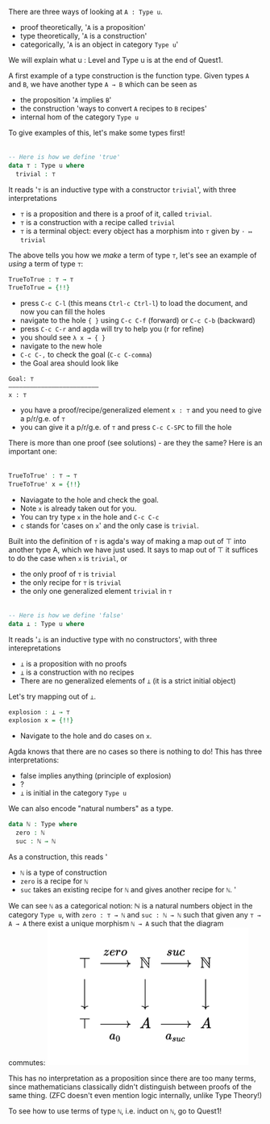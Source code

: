 There are three ways of looking at `A : Type u`.
  - proof theoretically, '`A` is a proposition'
  - type theoretically, '`A` is a construction'
  - categorically, '`A` is an object in category `Type u`'

We will explain what u : Level and Type u is at the end of Quest1.

A first example of a type construction is the function type.
Given types `A` and `B`, we have another type `A → B` which can be seen as
  - the proposition '`A` implies `B`'
  - the construction 'ways to convert `A` recipes to `B` recipes'
  - internal hom of the category `Type u`

To give examples of this, let's make some types first!

```agda 

-- Here is how we define 'true'
data ⊤ : Type u where
  trivial : ⊤

```

It reads '`⊤` is an inductive type with a constructor `trivial`',
with three interpretations
  - `⊤` is a proposition and there is a proof of it, called `trivial`.
  - `⊤` is a construction with a recipe called `trivial`
  - `⊤` is a terminal object: every object has a morphism into `⊤` given by `· ↦ trivial`

The above tells you how we _make_ a term of type `⊤`,
let's see an example of _using_ a term of type `⊤`:

```agda
TrueToTrue : ⊤ → ⊤
TrueToTrue = {!!}
```

  - press `C-c C-l` (this means `Ctrl-c Ctrl-l`) to load the document,
    and now you can fill the holes
  - navigate to the hole `{ }` using `C-c C-f` (forward) or `C-c C-b` (backward)
  - press `C-c C-r` and agda will try to help you (r for refine)
  - you should see `λ x → { }`
  - navigate to the new hole
  - `C-c C-,` to check the goal (`C-c C-comma`)
  - the Goal area should look like

  ```
  Goal: ⊤
  —————————————————————————
  x : ⊤
  ```

  - you have a proof/recipe/generalized element `x : ⊤`
  and you need to give a p/r/g.e. of `⊤`
  - you can give it a p/r/g.e. of `⊤` and press `C-c C-SPC` to fill the hole

There is more than one proof (see solutions) - are they the same?
Here is an important one:

```agda

TrueToTrue' : ⊤ → ⊤
TrueToTrue' x = {!!}

```


  - Naviagate to the hole and check the goal.
  - Note `x` is already taken out for you.
  - You can try type `x` in the hole and `C-c C-c`
  - `c` stands for 'cases on `x`' and the only case is `trivial`.

Built into the definition of `⊤` is agda's way of making a map out of ⊤
into another type A, which we have just used.
It says to map out of ⊤ it suffices to do the case when `x` is `trivial`, or
  - the only proof of `⊤` is `trivial`
  - the only recipe for `⊤` is `trivial`
  - the only one generalized element `trivial` in `⊤`

```agda

-- Here is how we define 'false'
data ⊥ : Type u where

```


It reads '`⊥` is an inductive type with no constructors',
with three interepretations
  - `⊥` is a proposition with no proofs
  - `⊥` is a construction with no recipes
  - There are no generalized elements of `⊥` (it is a strict initial object)

Let's try mapping out of `⊥`.

```agda
explosion : ⊥ → ⊤
explosion x = {!!}
```

  - Navigate to the hole and do cases on `x`.

Agda knows that there are no cases so there is nothing to do!
This has three interpretations:
  - false implies anything (principle of explosion)
  - ?
  - `⊥` is initial in the category `Type u`


We can also encode "natural numbers" as a type.

```agda
data ℕ : Type where
  zero : ℕ
  suc : ℕ → ℕ
```

As a construction, this reads '
  - `ℕ` is a type of construction
  - `zero` is a recipe for `ℕ`
  - `suc` takes an existing recipe for `ℕ` and gives
      another recipe for `ℕ`.
  '

We can see `ℕ` as a categorical notion:
ℕ is a natural numbers object in the category `Type u`,
with `zero : ⊤ → ℕ` and `suc : ℕ → ℕ` such that
given any `⊤ → A → A` there exist a unique morphism `ℕ → A`
such that the diagram commutes:
<img src="images/nno.png" alt="nno" width="400"/>

This has no interpretation as a proposition since
there are too many terms,
since mathematicians classically didn't distinguish
between proofs of the same thing.
(ZFC doesn't even mention logic internally,
unlike Type Theory!)

To see how to use terms of type `ℕ`, i.e. induct on `ℕ`, 
go to Quest1!


